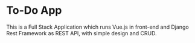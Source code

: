 # To-Do App
This is a Full Stack Application which runs Vue.js in front-end and Django Rest Framework as REST API, with simple design and CRUD.

